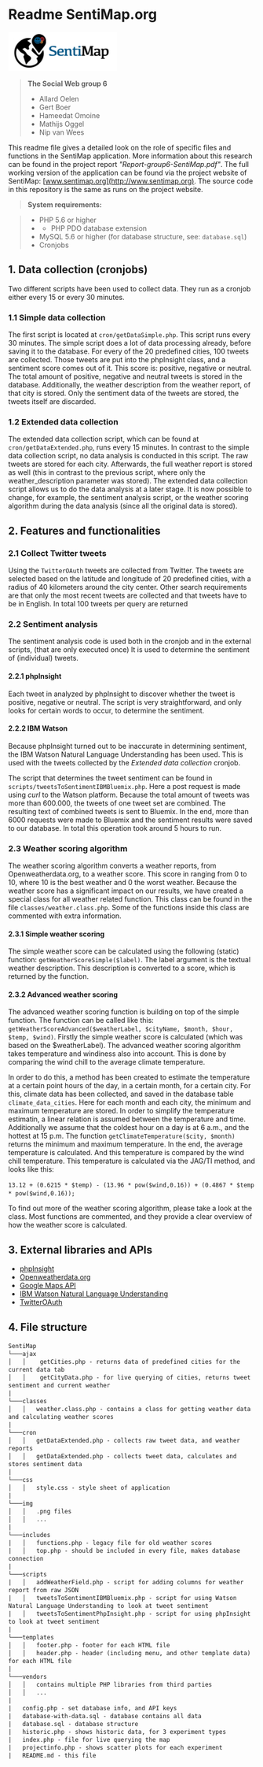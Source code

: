 # Readme SentiMap.org

![Logo](img/logo_small.png)

> **The Social Web group 6**
> - Allard Oelen
> - Gert Boer
> - Hameedat Omoine
> - Mathijs Oggel
> - Nip van Wees

This readme file gives a detailed look on the role of specific files and functions in the SentiMap application. More information about this research can be found in the project report *"Report-group6-SentiMap.pdf"*. The full working version of the application can be found via the project website of SentiMap: [www.sentimap.org](http://www.sentimap.org). The source code in this repository is the same as runs on the project website.

> **System requirements:**

> - PHP 5.6 or higher
> - - PHP PDO database extension  
> - MySQL 5.6 or higher (for database structure, see: `database.sql`)
> - Cronjobs


## 1. Data collection (cronjobs)
Two different scripts have been used to collect data. They run as a cronjob either every 15 or every 30 minutes. 
### 1.1 Simple data collection
The first script is located at `cron/getDataSimple.php`. This script runs every 30 minutes. The simple script does a lot of data processing already, before saving it to the database. For every of the 20 predefined cities, 100 tweets are collected. Those tweets are put into the phpInsight class, and a sentiment score comes out of it. This score is: positive, negative or neutral. The total amount of positive, negative and neutral tweets is stored in the database. Additionally, the weather description from the weather report, of that city is stored. Only the sentiment data of the tweets are stored, the tweets itself are discarded. 
### 1.2 Extended data collection  
The extended data collection script, which can be found at `cron/getDataExtended.php`, runs every 15 minutes. In contrast to the simple data collection script, no data analysis is conducted in this script. The raw tweets are stored for each city. Afterwards, the full weather report is stored as well (this in contrast to the previous script, where only the weather_description parameter was stored). The extended data collection script allows us to do the data analysis at a later stage. It is now possible to change, for example, the sentiment analysis script, or the weather scoring algorithm during the data analysis (since all the original data is stored). 

## 2. Features and functionalities 

### 2.1 Collect Twitter tweets
Using the `TwitterOAuth` tweets are collected from Twitter. The tweets are selected based on the latitude and longitude of 20 predefined cities, with a radius of 40 kilometers around the city center. Other search requirements are that only the most recent tweets are collected and that tweets have to be in English. In total 100 tweets per query are returned
### 2.2 Sentiment analysis
The sentiment analysis code is used both in the cronjob and in the external scripts, (that are only executed once) It is used to determine the sentiment of (individual) tweets.
#### 2.2.1 phpInsight
Each tweet in analyzed by phpInsight to discover whether the tweet is positive, negative or neutral. The script is very straightforward, and only looks for certain words to occur, to determine the sentiment. 
#### 2.2.2 IBM Watson 
Because phpInsight turned out to be inaccurate in determining sentiment, the IBM Watson Natural Language Understanding has been used. This is used with the tweets collected by the *Extended data collection* cronjob. 

The script that determines the tweet sentiment can be found in `scripts/tweetsToSentimentIBMBluemix.php`. Here a post request is made using *curl* to the Watson platform. Because the total amount of tweets was more than 600.000, the tweets of one tweet set are combined. The resulting text of combined tweets is sent to Bluemix. In the end, more than 6000 requests were made to Bluemix and the sentiment results were saved to our database. In total this operation took around 5 hours to run. 

### 2.3 Weather scoring algorithm
The weather scoring algorithm converts a weather reports, from Openweatherdata.org, to a weather score. This score in ranging from 0 to 10, where 10 is the best weather and 0 the worst weather. Because the weather score has a significant impact on our results, we have created a special class for all weather related function. This class can be found in the file `classes/weather.class.php`. Some of the functions inside this class are commented with extra information.
#### 2.3.1 Simple weather scoring
The simple weather score can be calculated using the following (static) function: `getWeatherScoreSimple($label)`. The label argument is the textual weather description. This description is converted to a score, which is returned by the function.

#### 2.3.2 Advanced weather scoring
The advanced weather scoring function is building on top of the simple function. The function can be called like this: `getWeatherScoreAdvanced($weatherLabel, $cityName, $month, $hour, $temp, $wind)`. Firstly the simple weather score is calculated (which was based on the $weatherLabel). The advanced weather scoring algorithm takes temperature and windiness also into account. This is done by comparing the wind chill to the average climate temperature. 

In order to do this, a method has been created to estimate the temperature at a certain point hours of the day, in a certain month, for a certain city. For this, climate data has been collected, and saved in the database table `climate_data_cities`. Here for each month and each city, the minimum and maximum temperature are stored. In order to simplify the temperature estimatin, a linear relation is assumed between the temperature and time. Additionally we assume that the coldest hour on a day is at 6 a.m., and the hottest at 15 p.m. The function `getClimateTemperature($city, $month)` returns the minimum and maximum temperature.  In the end, the average temperature is calculated. And this temperature is compared by the wind chill temperature. This temperature is calculated via the JAG/TI method, and looks like this:

```13.12 + (0.6215 * $temp) - (13.96 * pow($wind,0.16)) + (0.4867 * $temp * pow($wind,0.16));```

To find out more of the weather scoring algorithm, please take a look at the class. Most functions are commented, and they provide a clear overview of how the weather score is calculated. 


## 3. External libraries and APIs 
- [phpInsight](https://github.com/JWHennessey/phpInsight) 
- [Openweatherdata.org ](https://openweathermap.org/)
- [Google Maps API](https://developers.google.com/maps/)
- [IBM Watson Natural Language Understanding ](https://www.ibm.com/watson/services/natural-language-understanding/) 
- [TwitterOAuth](https://github.com/abraham/twitteroauth)




## 4. File structure 

```
SentiMap
└───ajax
│   │    getCities.php - returns data of predefined cities for the current data tab
│   │    getCityData.php - for live querying of cities, returns tweet sentiment and current weather 
|    
└───classes
│   │   weather.class.php - contains a class for getting weather data and calculating weather scores
|   
└───cron
│   │   getDataExtended.php - collects raw tweet data, and weather reports
│   │   getDataExtended.php - collects tweet data, calculates and stores sentiment data
|   
└───css
│   │   style.css - style sheet of application
|   
└───img
│   │   .png files
│   │   ...
|   
└───includes
|   │   functions.php - legacy file for old weather scores
|   │   top.php - should be included in every file, makes database connection
|
└───scripts
|   │   addWeatherField.php - script for adding columns for weather report from raw JSON
|   │   tweetsToSentimentIBMBluemix.php - script for using Watson Natural Language Understanding to look at tweet sentiment
|   │   tweetsToSentimentPhpInsight.php - script for using phpInsight to look at tweet sentiment
|   
└───templates
│   │   footer.php - footer for each HTML file
│   │   header.php - header (including menu, and other template data) for each HTML file
|   
└───vendors
│   │   contains multiple PHP libraries from third parties 
│   │   ...
|  
|   config.php - set database info, and API keys
|   database-with-data.sql - database contains all data
|   database.sql - database structure
|   historic.php - shows historic data, for 3 experiment types
|   index.php - file for live querying the map
|   projectinfo.php - shows scatter plots for each experiment
|   README.md - this file
```